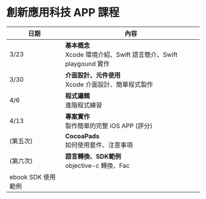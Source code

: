 # 創新應用科技 APP 課程
|日期|內容|
|---|---|
|3/23|**基本概念**<br>Xcode 環境介紹、Swift 語言簡介、Swift playgound 實作|
|3/30|**介面設計、元件使用**<br>Xcode 介面設計、簡單程式製作|
|4/6|**程式邏輯**<br>進階程式練習|
|4/13|**專案實作**<br>製作簡單的完整 iOS APP (評分)|
|(第五次)|**CocoaPads**<br>如何使用套件、注意事項|
|(第六次)|**語言轉換、SDK範例**<br> objective-c 轉換、Fac
ebook SDK 使用範例|
